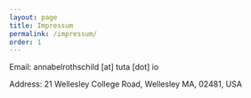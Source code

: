 ```yaml
---
layout: page
title: Impressum
permalink: /impressum/
order: 1
---
```


Email: annabelrothschild [at] tuta [dot] io


Address: 21 Wellesley College Road, Wellesley MA, 02481, USA
